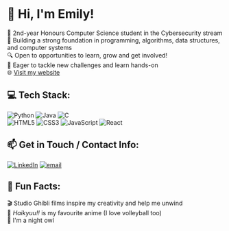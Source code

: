# 👋 Hi, I'm Emily!

🏫 2nd-year Honours Computer Science student in the Cybersecurity stream    
🌱 Building a strong foundation in programming, algorithms, data structures, and computer systems    
🔍 Open to opportunities to learn, grow and get involved!  
🚀 Eager to tackle new challenges and learn hands-on    
🌐 [Visit my website](https://emiHuy.github.io)

## 💻 Tech Stack:
![Python](https://img.shields.io/badge/Python-3670A0?style=for-the-badge&logo=python&logoColor=ffdd54)
![Java](https://img.shields.io/badge/Java-007396?style=for-the-badge&logo=Java&logoColor=white)
![C](https://img.shields.io/badge/C-00599C?style=for-the-badge&logo=c&logoColor=white)  
![HTML5](https://img.shields.io/badge/HTML5-E34F26?style=for-the-badge&logo=html5&logoColor=white)
![CSS3](https://img.shields.io/badge/CSS3-1572B6?style=for-the-badge&logo=css3&logoColor=white)
![JavaScript](https://img.shields.io/badge/JavaScript-333333?style=for-the-badge&logo=javascript&logoColor=F7DF1E)
![React](https://img.shields.io/badge/React-2F2F2F?style=for-the-badge&logo=react&logoColor=61DAFB)

## 📫 Get in Touch / Contact Info:
[![LinkedIn](https://img.shields.io/badge/LinkedIn-%230077B5.svg?style=flat&logo=linkedin&logoColor=white)](https://linkedin.com/in/emily-huynh-tt8)
[![email](https://img.shields.io/badge/Email-D14836?style=flat&logo=gmail&logoColor=white)](mailto:emilyhuynh06@gmail.com)

## 🎉 Fun Facts:
🎬 Studio Ghibli films inspire my creativity and help me unwind  
🏐 *Haikyuu!!* is my favourite anime (I love volleyball too)   
🌙 I'm a night owl  
